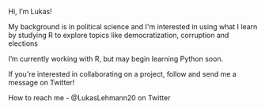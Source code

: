 Hi, I’m Lukas!

My background is in political science and I'm interested in using what I learn by studying R to explore topics like democratization, corruption and elections

I’m currently working with R, but may begin learning Python soon.

If you're interested in collaborating on a project, follow and send me a message on Twitter!

How to reach me - @LukasLehmann20 on Twitter

<!---
lukaslehmann-R/lukaslehmann-R is a ✨ special ✨ repository because its `README.md` (this file) appears on your GitHub profile.
You can click the Preview link to take a look at your changes.
--->
